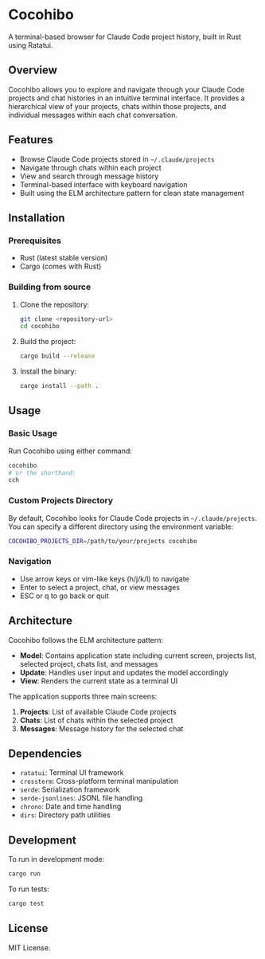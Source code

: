 # Cocohibo

A terminal-based browser for Claude Code project history, built in Rust using Ratatui.

## Overview

Cocohibo allows you to explore and navigate through your Claude Code projects and chat histories in an intuitive terminal interface. It provides a hierarchical view of your projects, chats within those projects, and individual messages within each chat conversation.

## Features

- Browse Claude Code projects stored in `~/.claude/projects`
- Navigate through chats within each project
- View and search through message history
- Terminal-based interface with keyboard navigation
- Built using the ELM architecture pattern for clean state management

## Installation

### Prerequisites

- Rust (latest stable version)
- Cargo (comes with Rust)

### Building from source

1. Clone the repository:
   ```bash
   git clone <repository-url>
   cd cocohibo
   ```

2. Build the project:
   ```bash
   cargo build --release
   ```

3. Install the binary:
   ```bash
   cargo install --path .
   ```

## Usage

### Basic Usage

Run Cocohibo using either command:
```bash
cocohibo
# or the shorthand:
cch
```

### Custom Projects Directory

By default, Cocohibo looks for Claude Code projects in `~/.claude/projects`. You can specify a different directory using the environment variable:

```bash
COCOHIBO_PROJECTS_DIR=/path/to/your/projects cocohibo
```

### Navigation

- Use arrow keys or vim-like keys (h/j/k/l) to navigate
- Enter to select a project, chat, or view messages
- ESC or q to go back or quit

## Architecture

Cocohibo follows the ELM architecture pattern:

- **Model**: Contains application state including current screen, projects list, selected project, chats list, and messages
- **Update**: Handles user input and updates the model accordingly  
- **View**: Renders the current state as a terminal UI

The application supports three main screens:
1. **Projects**: List of available Claude Code projects
2. **Chats**: List of chats within the selected project
3. **Messages**: Message history for the selected chat

## Dependencies

- `ratatui`: Terminal UI framework
- `crossterm`: Cross-platform terminal manipulation
- `serde`: Serialization framework
- `serde-jsonlines`: JSONL file handling
- `chrono`: Date and time handling
- `dirs`: Directory path utilities

## Development

To run in development mode:
```bash
cargo run
```

To run tests:
```bash
cargo test
```

## License

MIT License.
